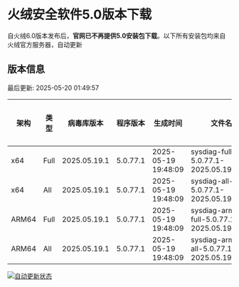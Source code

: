 # 火绒安全软件5.0版本下载 

自火绒6.0版本发布后，**官网已不再提供5.0安装包下载**。以下所有安装包均来自火绒官方服务器，自动更新

<!-- TABLE_START -->

## 版本信息

最后更新: 2025-05-20 01:49:57

| 架构    | 类型   | 病毒库版本 | 程序版本  | 生成时间 | 文件名 | 大小 | 下载链接    |
|---------|-------|------------|----------|----------|--------|------|----------|
| x64     | Full | 2025.05.19.1 | 5.0.77.1 | 2025-05-19 19:48:09 | sysdiag-full-5.0.77.1-2025.05.19.1.exe | 28.36M | [下载](https://down-tencent.huorong.cn/sysdiag-full-5.0.77.1-2025.05.19.1.exe) |
| x64     | All  | 2025.05.19.1 | 5.0.77.1 | 2025-05-19 19:48:09 | sysdiag-all-5.0.77.1-2025.05.19.1.exe | 28.36M | [下载](https://down-tencent.huorong.cn/sysdiag-all-5.0.77.1-2025.05.19.1.exe) |
| ARM64   | Full | 2025.05.19.1 | 5.0.77.1 | 2025-05-19 19:48:09 | sysdiag-arm64-full-5.0.77.1-2025.05.19.1.exe | 28.07M | [下载](https://down-tencent.huorong.cn/sysdiag-arm64-full-5.0.77.1-2025.05.19.1.exe) |
| ARM64   | All  | 2025.05.19.1 | 5.0.77.1 | 2025-05-19 19:48:09 | sysdiag-arm64-all-5.0.77.1-2025.05.19.1.exe | 28.07M | [下载](https://down-tencent.huorong.cn/sysdiag-arm64-all-5.0.77.1-2025.05.19.1.exe) |

<!-- TABLE_END -->

[![自动更新状态](https://github.com/J54264/Huorong-Version/actions/workflows/update.yml/badge.svg)](https://github.com/J54264/Huorong-Version/actions)
